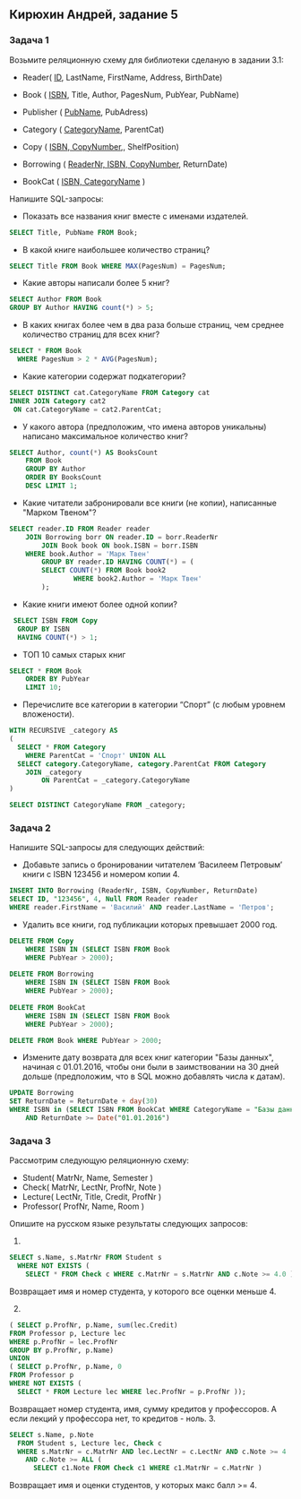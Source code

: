 ## Кирюхин Андрей, задание 5
### Задача 1

Возьмите реляционную схему для библиотеки сделаную в задании 3.1: 

* Reader( <ins>ID</ins>, LastName, FirstName, Address, BirthDate)  <br>
* Book ( <ins>ISBN</ins>, Title, Author, PagesNum, PubYear, PubName)  <br>
* Publisher ( <ins>PubName</ins>, PubAdress)  <br>
* Category ( <ins>CategoryName</ins>, ParentCat)  <br>
* Copy ( <ins>ISBN, CopyNumber</ins>,, ShelfPosition)  <br>

* Borrowing ( <ins>ReaderNr, ISBN, CopyNumber</ins>, ReturnDate)  <br>
* BookCat ( <ins>ISBN, CategoryName</ins> )  

Напишите SQL-запросы:

* Показать все названия книг вместе с именами издателей.
```sql
SELECT Title, PubName FROM Book;
```
* В какой книге наибольшее количество страниц?
```sql
SELECT Title FROM Book WHERE MAX(PagesNum) = PagesNum; 
```
* Какие авторы написали более 5 книг?
```sql
SELECT Author FROM Book 
GROUP BY Author HAVING count(*) > 5;
```
* В каких книгах более чем в два раза больше страниц, чем среднее количество страниц для всех книг?
```sql
SELECT * FROM Book 
  WHERE PagesNum > 2 * AVG(PagesNum);
```
* Какие категории содержат подкатегории?
```sql
SELECT DISTINCT cat.CategoryName FROM Category cat
INNER JOIN Category cat2
 ON cat.CategoryName = cat2.ParentCat;
```
* У какого автора (предположим, что имена авторов уникальны) написано максимальное количество книг?
```sql
SELECT Author, count(*) AS BooksCount 
    FROM Book
    GROUP BY Author 
    ORDER BY BooksCount
    DESC LIMIT 1;
```
* Какие читатели забронировали   все книги (не копии), написанные "Марком Твеном"?
```sql
SELECT reader.ID FROM Reader reader
    JOIN Borrowing borr ON reader.ID = borr.ReaderNr 
        JOIN Book book ON book.ISBN = borr.ISBN
    WHERE book.Author = 'Марк Твен'
        GROUP BY reader.ID HAVING COUNT(*) = (
	    SELECT COUNT(*) FROM Book book2 
                WHERE book2.Author = 'Марк Твен'
        );
```
* Какие книги имеют более одной копии? 
```sql
 SELECT ISBN FROM Copy 
  GROUP BY ISBN 
  HAVING COUNT(*) > 1;
```
* ТОП 10 самых старых книг
```sql
SELECT * FROM Book
    ORDER BY PubYear
    LIMIT 10;
```
* Перечислите все категории в категории “Спорт” (с любым уровнем вложености).
```sql
WITH RECURSIVE _category AS
(
  SELECT * FROM Category
    WHERE ParentCat = 'Спорт' UNION ALL
  SELECT category.CategoryName, category.ParentCat FROM Category
    JOIN _category 
        ON ParentCat = _category.CategoryName
)

SELECT DISTINCT CategoryName FROM _category;
```
### Задача 2

Напишите SQL-запросы для следующих действий:

* Добавьте запись о бронировании читателем ‘Василеем Петровым’ книги с ISBN 123456 и номером копии 4.
```sql
INSERT INTO Borrowing (ReaderNr, ISBN, CopyNumber, ReturnDate)
SELECT ID, "123456", 4, Null FROM Reader reader
WHERE reader.FirstName = 'Василий' AND reader.LastName = 'Петров';
```
* Удалить все книги, год публикации которых превышает 2000 год.
```sql
DELETE FROM Copy
    WHERE ISBN IN (SELECT ISBN FROM Book 
    WHERE PubYear > 2000);
                    
DELETE FROM Borrowing
    WHERE ISBN IN (SELECT ISBN FROM Book 
    WHERE PubYear > 2000);
                    
DELETE FROM BookCat
    WHERE ISBN IN (SELECT ISBN FROM Book 
    WHERE PubYear > 2000);

DELETE FROM Book WHERE PubYear > 2000;
```
* Измените дату возврата для всех книг категории "Базы данных", начиная с 01.01.2016, чтобы они были в заимствовании на 30 дней дольше (предположим, что в SQL можно добавлять числа к датам).
```sql
UPDATE Borrowing
SET ReturnDate = ReturnDate + day(30)
WHERE ISBN in (SELECT ISBN FROM BookCat WHERE CategoryName = "Базы данных");
    AND ReturnDate >= Date("01.01.2016")

```

### Задача 3

Рассмотрим следующую реляционную схему:

* Student( MatrNr, Name, Semester ) 
* Check( MatrNr, LectNr, ProfNr, Note ) 
* Lecture( LectNr, Title, Credit, ProfNr ) 
* Professor( ProfNr, Name, Room )

Опишите на русском языке результаты следующих запросов:

1.
```sql
SELECT s.Name, s.MatrNr FROM Student s 
  WHERE NOT EXISTS ( 
    SELECT * FROM Check c WHERE c.MatrNr = s.MatrNr AND c.Note >= 4.0 ) ; 
```
Возвращает имя и номер студента, у которого все оценки меньше 4.

2.
```sql
( SELECT p.ProfNr, p.Name, sum(lec.Credit) 
FROM Professor p, Lecture lec 
WHERE p.ProfNr = lec.ProfNr
GROUP BY p.ProfNr, p.Name)
UNION
( SELECT p.ProfNr, p.Name, 0 
FROM Professor p
WHERE NOT EXISTS ( 
  SELECT * FROM Lecture lec WHERE lec.ProfNr = p.ProfNr )); 
```
Возвращает номер студента, имя, сумму кредитов у профессоров. А если лекций у профессора нет, то кредитов - ноль. 
3.
```sql
SELECT s.Name, p.Note
  FROM Student s, Lecture lec, Check c
  WHERE s.MatrNr = c.MatrNr AND lec.LectNr = c.LectNr AND c.Note >= 4 
    AND c.Note >= ALL ( 
      SELECT c1.Note FROM Check c1 WHERE c1.MatrNr = c.MatrNr ) 
```
Возвращает имя и оценки студентов, у которых макс балл >= 4.